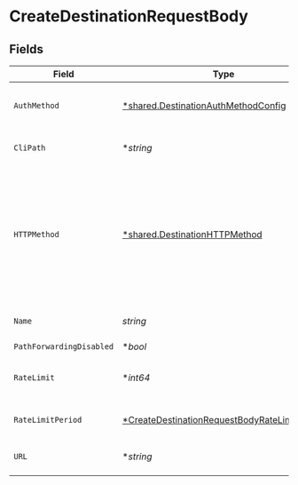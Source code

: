# CreateDestinationRequestBody


## Fields

| Field                                                                                                                  | Type                                                                                                                   | Required                                                                                                               | Description                                                                                                            |
| ---------------------------------------------------------------------------------------------------------------------- | ---------------------------------------------------------------------------------------------------------------------- | ---------------------------------------------------------------------------------------------------------------------- | ---------------------------------------------------------------------------------------------------------------------- |
| `AuthMethod`                                                                                                           | [*shared.DestinationAuthMethodConfig](../../models/shared/destinationauthmethodconfig.md)                              | :heavy_minus_sign:                                                                                                     | Config for the destination's auth method                                                                               |
| `CliPath`                                                                                                              | **string*                                                                                                              | :heavy_minus_sign:                                                                                                     | Path for the CLI destination                                                                                           |
| `HTTPMethod`                                                                                                           | [*shared.DestinationHTTPMethod](../../models/shared/destinationhttpmethod.md)                                          | :heavy_minus_sign:                                                                                                     | HTTP method used on requests sent to the destination, overrides the method used on requests sent to the source.        |
| `Name`                                                                                                                 | *string*                                                                                                               | :heavy_check_mark:                                                                                                     | Name for the destination                                                                                               |
| `PathForwardingDisabled`                                                                                               | **bool*                                                                                                                | :heavy_minus_sign:                                                                                                     | N/A                                                                                                                    |
| `RateLimit`                                                                                                            | **int64*                                                                                                               | :heavy_minus_sign:                                                                                                     | Limit event attempts to receive per period                                                                             |
| `RateLimitPeriod`                                                                                                      | [*CreateDestinationRequestBodyRateLimitPeriod](../../models/operations/createdestinationrequestbodyratelimitperiod.md) | :heavy_minus_sign:                                                                                                     | Period to rate limit attempts                                                                                          |
| `URL`                                                                                                                  | **string*                                                                                                              | :heavy_minus_sign:                                                                                                     | Endpoint of the destination                                                                                            |